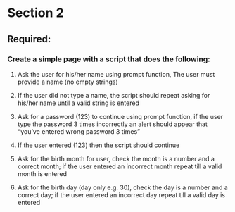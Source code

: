 # Section 2

## Required:

### Create a simple page with a script that does the following:

1. Ask the user for his/her name using prompt function, The user must provide a name (no empty strings)
2. If the user did not type a name, the script should repeat asking for his/her name until a valid string is entered

3. Ask for a password (123) to continue using prompt function, if the user type the password 3 times incorrectly an alert should appear that “you’ve entered wrong password 3 times”

4. If the user entered (123) then the script should continue

5. Ask for the birth month for user, check the month is a number and a correct month; if the user entered an incorrect month repeat till a valid month is entered

6. Ask for the birth day (day only e.g. 30), check the day is a number and a correct day; if the user entered an incorrect day repeat till a valid day is entered
